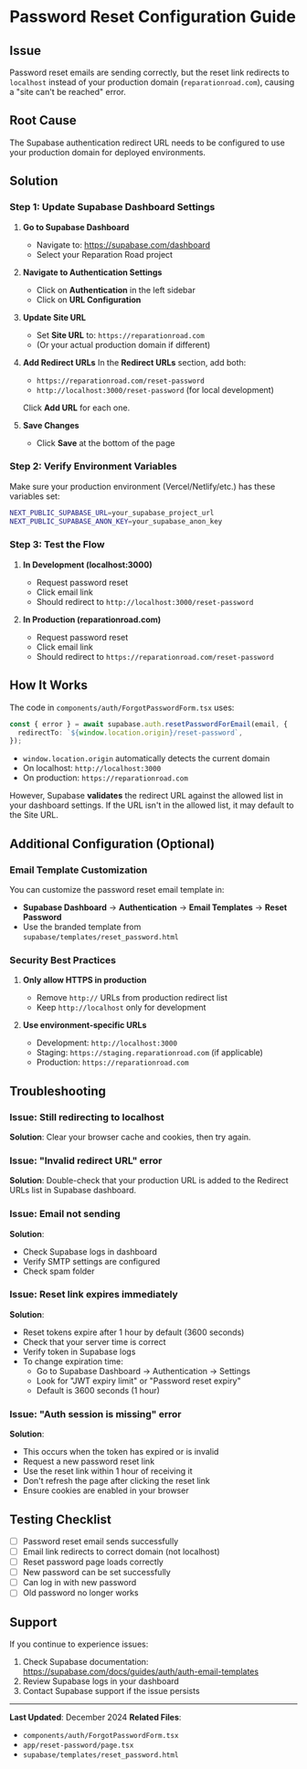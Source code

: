 # Password Reset Configuration Guide

## Issue
Password reset emails are sending correctly, but the reset link redirects to `localhost` instead of your production domain (`reparationroad.com`), causing a "site can't be reached" error.

## Root Cause
The Supabase authentication redirect URL needs to be configured to use your production domain for deployed environments.

## Solution

### Step 1: Update Supabase Dashboard Settings

1. **Go to Supabase Dashboard**
   - Navigate to: https://supabase.com/dashboard
   - Select your Reparation Road project

2. **Navigate to Authentication Settings**
   - Click on **Authentication** in the left sidebar
   - Click on **URL Configuration**

3. **Update Site URL**
   - Set **Site URL** to: `https://reparationroad.com`
   - (Or your actual production domain if different)

4. **Add Redirect URLs**
   In the **Redirect URLs** section, add both:
   - `https://reparationroad.com/reset-password`
   - `http://localhost:3000/reset-password` (for local development)

   Click **Add URL** for each one.

5. **Save Changes**
   - Click **Save** at the bottom of the page

### Step 2: Verify Environment Variables

Make sure your production environment (Vercel/Netlify/etc.) has these variables set:

```bash
NEXT_PUBLIC_SUPABASE_URL=your_supabase_project_url
NEXT_PUBLIC_SUPABASE_ANON_KEY=your_supabase_anon_key
```

### Step 3: Test the Flow

1. **In Development (localhost:3000)**
   - Request password reset
   - Click email link
   - Should redirect to `http://localhost:3000/reset-password`

2. **In Production (reparationroad.com)**
   - Request password reset
   - Click email link
   - Should redirect to `https://reparationroad.com/reset-password`

## How It Works

The code in `components/auth/ForgotPasswordForm.tsx` uses:

```typescript
const { error } = await supabase.auth.resetPasswordForEmail(email, {
  redirectTo: `${window.location.origin}/reset-password`,
});
```

- `window.location.origin` automatically detects the current domain
- On localhost: `http://localhost:3000`
- On production: `https://reparationroad.com`

However, Supabase **validates** the redirect URL against the allowed list in your dashboard settings. If the URL isn't in the allowed list, it may default to the Site URL.

## Additional Configuration (Optional)

### Email Template Customization

You can customize the password reset email template in:
- **Supabase Dashboard** → **Authentication** → **Email Templates** → **Reset Password**
- Use the branded template from `supabase/templates/reset_password.html`

### Security Best Practices

1. **Only allow HTTPS in production**
   - Remove `http://` URLs from production redirect list
   - Keep `http://localhost` only for development

2. **Use environment-specific URLs**
   - Development: `http://localhost:3000`
   - Staging: `https://staging.reparationroad.com` (if applicable)
   - Production: `https://reparationroad.com`

## Troubleshooting

### Issue: Still redirecting to localhost
**Solution**: Clear your browser cache and cookies, then try again.

### Issue: "Invalid redirect URL" error
**Solution**: Double-check that your production URL is added to the Redirect URLs list in Supabase dashboard.

### Issue: Email not sending
**Solution**:
- Check Supabase logs in dashboard
- Verify SMTP settings are configured
- Check spam folder

### Issue: Reset link expires immediately
**Solution**:
- Reset tokens expire after 1 hour by default (3600 seconds)
- Check that your server time is correct
- Verify token in Supabase logs
- To change expiration time:
  - Go to Supabase Dashboard → Authentication → Settings
  - Look for "JWT expiry limit" or "Password reset expiry"
  - Default is 3600 seconds (1 hour)

### Issue: "Auth session is missing" error
**Solution**:
- This occurs when the token has expired or is invalid
- Request a new password reset link
- Use the reset link within 1 hour of receiving it
- Don't refresh the page after clicking the reset link
- Ensure cookies are enabled in your browser

## Testing Checklist

- [ ] Password reset email sends successfully
- [ ] Email link redirects to correct domain (not localhost)
- [ ] Reset password page loads correctly
- [ ] New password can be set successfully
- [ ] Can log in with new password
- [ ] Old password no longer works

## Support

If you continue to experience issues:
1. Check Supabase documentation: https://supabase.com/docs/guides/auth/auth-email-templates
2. Review Supabase logs in your dashboard
3. Contact Supabase support if the issue persists

---

**Last Updated**: December 2024
**Related Files**:
- `components/auth/ForgotPasswordForm.tsx`
- `app/reset-password/page.tsx`
- `supabase/templates/reset_password.html`
